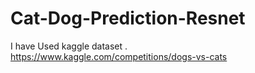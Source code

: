 # Cat-Dog-Prediction-Resnet

I have Used kaggle dataset .\
https://www.kaggle.com/competitions/dogs-vs-cats
